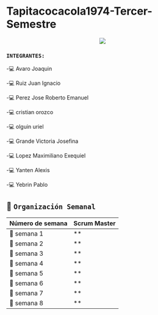 # Tapitacocacola1974-Tercer-Semestre


<div align="center">
<img src="https://media.giphy.com/media/QNFhOolVeCzPQ2Mx85/giphy.gif" />
</div>


### `INTEGRANTES:`

-:computer: Avaro Joaquin

-:computer: Ruiz Juan Ignacio

-:computer: Perez Jose Roberto Emanuel

-:computer: cristian orozco

-:computer: olguin uriel

-:computer: Grande Victoria Josefina

-:computer: Lopez Maximiliano Exequiel

-:computer: Yanten Alexis

-:computer: Yebrin Pablo



## :calendar: `Organización Semanal`

| **Número de semana** | **Scrum Master** |
| ---- | ---- |
| :pencil: semana 1 | ** |
| :pencil: semana 2 | ** |
| :pencil: semana 3 | ** |
| :pencil: semana 4 | ** |
| :pencil: semana 5 | ** |
| :pencil: semana 6 | ** |
| :pencil: semana 7 | ** |
| :pencil: semana 8 | ** 
